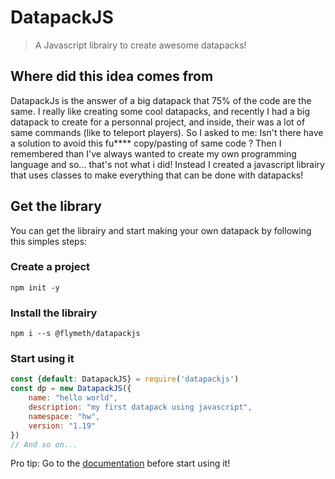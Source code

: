 # DatapackJS

> A Javascript librairy to create awesome datapacks!

## Where did this idea comes from

DatapackJs is the answer of a big datapack that 75% of the code are the same.
I really like creating some cool datapacks, and recently I had a big datapack to create for a personnal project, and inside, their was a lot of same commands (like to teleport players).
So I asked to me: Isn't there have a solution to avoid this fu**** copy/pasting of same code ? Then I remembered than I've always wanted to create my own programming language and so... that's not what i did!
Instead I created a javascript librairy that uses classes to make everything that can be done with datapacks!

## Get the library

You can get the librairy and start making your own datapack by following this simples steps:

### Create a project

```pwsh
npm init -y
```

### Install the librairy

```pwsh
npm i --s @flymeth/datapackjs
```

### Start using it

```js
const {default: DatapackJS} = require('datapackjs')
const dp = new DatapackJS({
    name: "hello world",
    description: "my first datapack using javascript",
    namespace: "hw",
    version: "1.19"
})
// And so on...
```

Pro tip: Go to the [documentation](https://flymeth.github.io/datapackjs/web/modules.html) before start using it!

